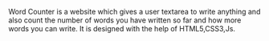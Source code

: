 Word Counter is a website which gives a user textarea to write anything and also count the number of words you have written so far and how more words you can write.
It is designed with the help of HTML5,CSS3,Js.
